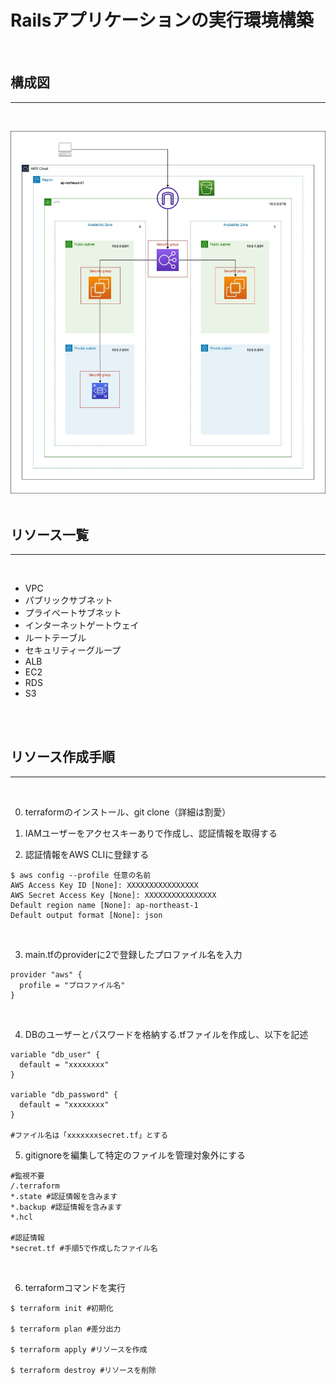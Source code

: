 # Railsアプリケーションの実行環境構築
<br>

## 構成図
---
<br>

![構成図](/infrastructure_diagram.jpg)
<br>
<br>

## リソース一覧
---
<br>

- VPC
- パブリックサブネット
- プライベートサブネット
- インターネットゲートウェイ
- ルートテーブル
- セキュリティーグループ
- ALB
- EC2
- RDS
- S3
<br>
<br>

## リソース作成手順
---
<br>

0. terraformのインストール、git clone（詳細は割愛）

1. IAMユーザーをアクセスキーありで作成し、認証情報を取得する

2. 認証情報をAWS CLIに登録する
```
$ aws config --profile 任意の名前
AWS Access Key ID [None]: XXXXXXXXXXXXXXXX
AWS Secret Access Key [None]: XXXXXXXXXXXXXXXX
Default region name [None]: ap-northeast-1
Default output format [None]: json
```
<br>

3. main.tfのproviderに2で登録したプロファイル名を入力
```
provider "aws" {
  profile = "プロファイル名"
}
```
<br>

4. DBのユーザーとパスワードを格納する.tfファイルを作成し、以下を記述
```
variable "db_user" {
  default = "xxxxxxxx"
}

variable "db_password" {
  default = "xxxxxxxx"
}

#ファイル名は「xxxxxxxsecret.tf」とする
```

5. gitignoreを編集して特定のファイルを管理対象外にする
```
#監視不要
/.terraform
*.state #認証情報を含みます
*.backup #認証情報を含みます
*.hcl

#認証情報
*secret.tf #手順5で作成したファイル名
```

<br>

6. terraformコマンドを実行

```
$ terraform init #初期化

$ terraform plan #差分出力

$ terraform apply #リソースを作成

$ terraform destroy #リソースを削除
```